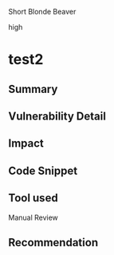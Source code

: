 Short Blonde Beaver

high

# test2
## Summary

## Vulnerability Detail

## Impact

## Code Snippet

## Tool used

Manual Review

## Recommendation
